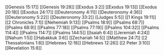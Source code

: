 [[Genesis 15:17]]
[[Genesis 19:28]]
[[Exodus 3:2]]
[[Exodus 19:13]]
[[Exodus 20:18]]
[[Exodus 24:17]]
[[Deuteronomy 4:11]]
[[Deuteronomy 4:36]]
[[Deuteronomy 5:22]]
[[Deuteronomy 33:2]]
[[Judges 5:5]]
[[1 Kings 19:11]]
[[2 Chronicles 7:1]]
[[Nehemiah 9:13]]
[[Psalms 18:9]]
[[Psalms 68:7]]
[[Psalms 68:9]]
[[Psalms 77:18]]
[[Psalms 77:19]]
[[Psalms 104:32]]
[[Psalms 114:4]]
[[Psalms 114:7]]
[[Psalms 144:5]]
[[Isaiah 6:4]]
[[Jeremiah 4:24]]
[[Nahum 1:5]]
[[Habakkuk 3:6]]
[[Zechariah 14:5]]
[[Matthew 24:7]]
[[2 Thessalonians 1:8]]
[[Hebrews 12:18]]
[[Hebrews 12:26]]
[[2 Peter 3:10]]
[[Revelation 15:8]]
